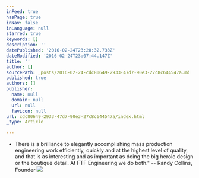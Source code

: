 ```yaml
---
inFeed: true
hasPage: true
inNav: false
inLanguage: null
starred: true
keywords: []
description: ''
datePublished: '2016-02-24T23:28:32.733Z'
dateModified: '2016-02-24T23:07:44.147Z'
title: ''
author: []
sourcePath: _posts/2016-02-24-cdc80649-2933-47d7-90e3-27c8c644547a.md
published: true
authors: []
publisher:
  name: null
  domain: null
  url: null
  favicon: null
url: cdc80649-2933-47d7-90e3-27c8c644547a/index.html
_type: Article

---
```

* There is a brilliance to elegantly accomplishing mass production engineering work efficiently, quickly and at the highest level of quality, and that is as interesting and as important as doing the big heroic design or the boutique detail. At FTF Engineering we do both." -- Randy Collins, Founder
![](https://the-grid-user-content.s3-us-west-2.amazonaws.com/d2d1344c-c69c-4d45-8650-2dc65df263b6.jpg)